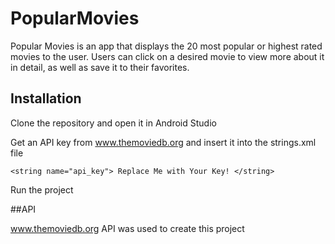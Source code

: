# PopularMovies

Popular Movies is an app that displays the 20 most popular or highest rated movies to the user. 
Users can click on a desired movie to view more about it in detail, as well as save it to their favorites. 

## Installation

Clone the repository and open it in Android Studio

Get an API key from www.themoviedb.org and insert it into the strings.xml file


<!-- Enter API key from themoviedb.org here to build the project-->
    <string name="api_key"> Replace Me with Your Key! </string>
    
Run the project

##API

www.themoviedb.org API was used to create this project
